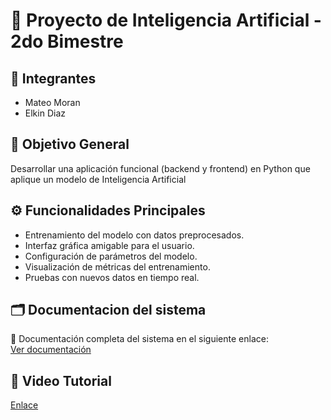 # 🤖 Proyecto de Inteligencia Artificial - 2do Bimestre

## 🧩 Integrantes
- Mateo Moran 
- Elkin Diaz 

## 🎯 Objetivo General
Desarrollar una aplicación funcional (backend y frontend) en Python que aplique un modelo de Inteligencia Artificial

## ⚙️ Funcionalidades Principales
- Entrenamiento del modelo con datos preprocesados.
- Interfaz gráfica amigable para el usuario.
- Configuración de parámetros del modelo.
- Visualización de métricas del entrenamiento.
- Pruebas con nuevos datos en tiempo real.

## 🗂️ Documentacion del sistema

📄 Documentación completa del sistema en el siguiente enlace:  
[Ver documentación](https://epnecuador-my.sharepoint.com/:f:/g/personal/brandon_moran_epn_edu_ec/EgYMpMq5qmNDvmUD0mXYMm8BJIXbUsQWYglU5tQo-VJuEw?e=0TvFGg)


## 🎥 Video Tutorial
[Enlace](https://www.youtube.com/watch?v=G5QgShePopU)

